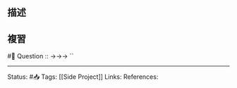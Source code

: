 
## 描述

## 複習
#🧠 Question :: ->->-> ``
<!--SR:!2022-07-16,23,250-->

---
Status: #📥 
Tags:
[[Side Project]]
Links:
References: